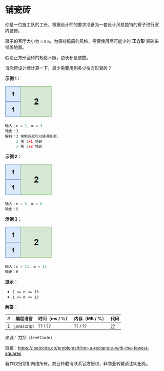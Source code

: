 # 铺瓷砖

你是一位施工队的工长，根据设计师的要求准备为一套设计风格独特的房子进行室内装修。

房子的客厅大小为 `n` x `m`，为保持极简的风格，需要使用尽可能少的 **正方形** 瓷砖来铺盖地面。

假设正方形瓷砖的规格不限，边长都是整数。

请你帮设计师计算一下，最少需要用到多少块方形瓷砖？

**示例 1：**

![示例1](./eg1.png)

``` javascript
输入：n = 2, m = 3
输出：3
解释：3 块地砖就可以铺满卧室。
     2 块 1x1 地砖
     1 块 2x2 地砖
```

**示例 2：**

![示例1](./eg1.png)

``` javascript
输入：n = 5, m = 8
输出：5
```

**示例 3：**

![示例1](./eg1.png)

``` javascript
输入：n = 11, m = 13
输出：6
```

**提示：**

- `1 <= n <= 13`
- `1 <= m <= 13`

**解答：**

**#**|**编程语言**|**时间（ms / %）**|**内存（MB / %）**|**代码**
--|--|--|--|--
1|javascript|?? / ??|?? / ??|[??](./javascript/ac_v1.js)

来源：力扣（LeetCode）

链接：https://leetcode.cn/problems/tiling-a-rectangle-with-the-fewest-squares

著作权归领扣网络所有。商业转载请联系官方授权，非商业转载请注明出处。
